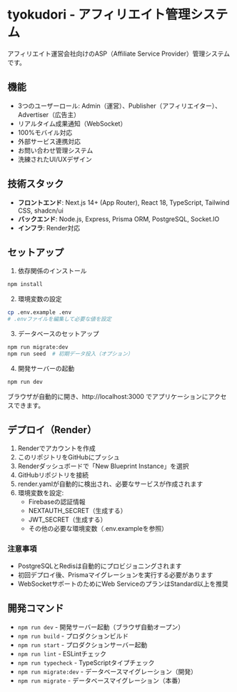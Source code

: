 # tyokudori - アフィリエイト管理システム

アフィリエイト運営会社向けのASP（Affiliate Service Provider）管理システムです。

## 機能

- 3つのユーザーロール: Admin（運営）、Publisher（アフィリエイター）、Advertiser（広告主）
- リアルタイム成果通知（WebSocket）
- 100%モバイル対応
- 外部サービス連携対応
- お問い合わせ管理システム
- 洗練されたUI/UXデザイン

## 技術スタック

- **フロントエンド**: Next.js 14+ (App Router), React 18, TypeScript, Tailwind CSS, shadcn/ui
- **バックエンド**: Node.js, Express, Prisma ORM, PostgreSQL, Socket.IO
- **インフラ**: Render対応

## セットアップ

1. 依存関係のインストール
```bash
npm install
```

2. 環境変数の設定
```bash
cp .env.example .env
# .envファイルを編集して必要な値を設定
```

3. データベースのセットアップ
```bash
npm run migrate:dev
npm run seed  # 初期データ投入（オプション）
```

4. 開発サーバーの起動
```bash
npm run dev
```

ブラウザが自動的に開き、http://localhost:3000 でアプリケーションにアクセスできます。

## デプロイ（Render）

1. Renderでアカウントを作成
2. このリポジトリをGitHubにプッシュ
3. Renderダッシュボードで「New Blueprint Instance」を選択
4. GitHubリポジトリを接続
5. render.yamlが自動的に検出され、必要なサービスが作成されます
6. 環境変数を設定:
   - Firebaseの認証情報
   - NEXTAUTH_SECRET（生成する）
   - JWT_SECRET（生成する）
   - その他の必要な環境変数（.env.exampleを参照）

### 注意事項

- PostgreSQLとRedisは自動的にプロビジョニングされます
- 初回デプロイ後、Prismaマイグレーションを実行する必要があります
- WebSocketサポートのためにWeb ServiceのプランはStandard以上を推奨

## 開発コマンド

- `npm run dev` - 開発サーバー起動（ブラウザ自動オープン）
- `npm run build` - プロダクションビルド
- `npm run start` - プロダクションサーバー起動
- `npm run lint` - ESLintチェック
- `npm run typecheck` - TypeScriptタイプチェック
- `npm run migrate:dev` - データベースマイグレーション（開発）
- `npm run migrate` - データベースマイグレーション（本番）
